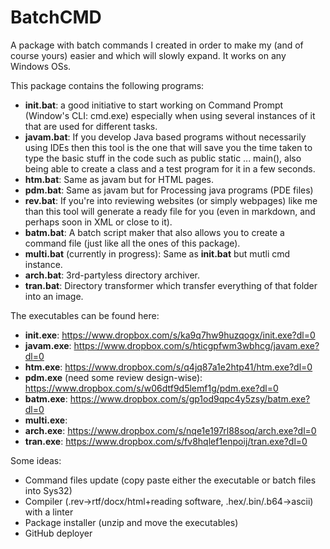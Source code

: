 # BatchCMD
A package with batch commands I created in order to make my (and of course yours) easier and which will slowly expand.
It works on any Windows OSs.

This package contains the following programs:
-   **init.bat**: a good initiative to start working on Command Prompt (Window's CLI: cmd.exe) especially when using several instances of it that are used for different tasks.
-   **javam.bat**: If you develop Java based programs without necessarily using IDEs then this tool is the one that will save you the time taken to type the basic stuff in the code such as public static ... main(), also being able to create a class and a test program for it in a few seconds.
-   **htm.bat**: Same as javam but for HTML pages.
-   **pdm.bat**: Same as javam but for Processing java programs (PDE files)
-   **rev.bat**: If you're into reviewing websites (or simply webpages) like me than this tool will generate a ready file for you (even in markdown, and perhaps soon in XML or close to it).
-   **batm.bat**: A batch script maker that also allows you to create a command file (just like all the ones of this package).
-   **multi.bat** (currently in progress): Same as **init.bat** but mutli cmd instance.
-   **arch.bat**: 3rd-partyless directory archiver.
-   **tran.bat**: Directory transformer which transfer everything of that folder into an image.

The executables can be found here:
-   **init.exe**: https://www.dropbox.com/s/ka9q7hw9huzqogx/init.exe?dl=0
-   **javam.exe**: https://www.dropbox.com/s/hticgpfwm3wbhcg/javam.exe?dl=0
-   **htm.exe**: https://www.dropbox.com/s/q4jq87a1e2htp41/htm.exe?dl=0
-   **pdm.exe** (need some review design-wise): https://www.dropbox.com/s/w06dtf9d5lemf1g/pdm.exe?dl=0
-   **batm.exe**: https://www.dropbox.com/s/gp1od9qpc4y5zsy/batm.exe?dl=0
-   **multi.exe**: 
-   **arch.exe**: https://www.dropbox.com/s/nqe1e197rl88soq/arch.exe?dl=0
-   **tran.exe**: https://www.dropbox.com/s/fv8hqlef1enpoij/tran.exe?dl=0

Some ideas:
-   Command files update (copy paste either the executable or batch files into Sys32)
-   Compiler (.rev->rtf/docx/html+reading software, .hex/.bin/.b64->ascii) with a linter
-   Package installer (unzip and move the executables)
-   GitHub deployer
